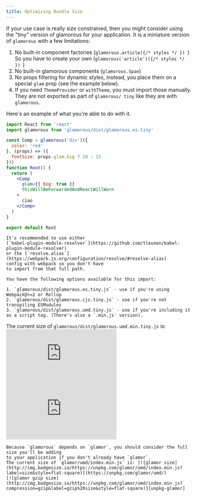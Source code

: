 ```yaml
---
title: Optimizing Bundle Size
---
```


If your use case is really size constrained, then you might consider using the "tiny" version of glamorous for your application.
It is a miniature version of `glamorous` with a few limitations:

1. No built-in component factories (`glamorous.article({/* styles */ }) `)
  So you have to create your own (`glamorous('article')({/* styles */ }) `)
2. No built-in glamorous components (`glamorous.Span`)
3. No props filtering for dynamic styles, instead, you place them on a special
  `glam` prop (see the example below).
4. If you need `ThemeProvider` or `withTheme`, you must import those manually.
  They are not exported as part of `glamorous/ tiny` like they are with `glamorous`.

Here's an example of what you're able to do with it.

```jsx
import React from 'react'
import glamorous from 'glamorous/dist/glamorous.es.tiny'

const Comp = glamorous('div')({
  color: 'red'
}, (props) => ({
  fontSize: props.glam.big ? 20 : 12
}))
function Root() {
  return (
    <Comp
      glam={{ big: true }}
      thisWillBeForwardedAndReactWillWarn
    >
      ciao
    </Comp>
  )
}

export default Root
```

```callout {title: 'Improved Experience', type: 'success'}
It's recommended to use either
[`babel-plugin-module-resolver`](https://github.com/tleunen/babel-plugin-module-resolver)
or the [`resolve.alias`](https://webpack.js.org/configuration/resolve/#resolve-alias)
config with webpack so you don't have
to import from that full path.

You have the following options available for this import:

1. `glamorous/dist/glamorous.es.tiny.js` - use if you're using Webpack@>=2 or Rollup
2. `glamorous/dist/glamorous.cjs.tiny.js` - use if you're not transpiling ESModules
3. `glamorous/dist/glamorous.umd.tiny.js` - use if you're including it as a script tag. (There's also a `.min.js` version).
```

The current size of `glamorous/dist/glamorous.umd.min.tiny.js` is: [![tiny size](http://img.badgesize.io/https://unpkg.com/glamorous/dist/glamorous.umd.min.tiny.js?label=size&style=flat-square)](https://unpkg.com/glamorous/dist/)
[![tiny gzip size](http://img.badgesize.io/https://unpkg.com/glamorous/dist/glamorous.umd.min.tiny.js?compression=gzip&label=gzip%20size&style=flat-square)](https://unpkg.com/glamorous/dist/)

```callout {title: 'Important note', type: 'warning'}
Because `glamorous` depends on `glamor`, you should consider the full size you'll be adding
to your application if you don't already have `glamor`.
The current size of `glamor/umd/index.min.js` is: [![glamor size](http://img.badgesize.io/https://unpkg.com/glamor/umd/index.min.js?label=size&style=flat-square)](https://unpkg.com/glamor/umd/)
[![glamor gzip size](http://img.badgesize.io/https://unpkg.com/glamor/umd/index.min.js?compression=gzip&label=gzip%20size&style=flat-square)][unpkg-glamor]
```
